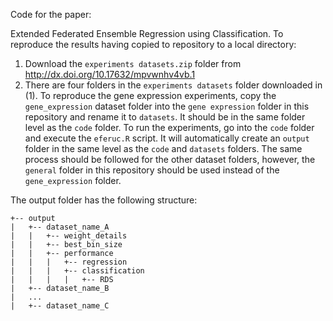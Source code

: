 Code for the paper:

Extended Federated Ensemble Regression using Classification.
To reproduce the results having copied to repository to a local directory:
1. Download the `experiments datasets.zip` folder from http://dx.doi.org/10.17632/mpvwnhv4vb.1
2. There are four folders in the `experiments datasets` folder downloaded in (1). To reproduce the gene expression experiments, copy the `gene_expression` dataset folder into the `gene expression` folder in this repository and rename it to `datasets`. It should be in the same folder level as the `code` folder. To run the experiments, go into the `code` folder and execute the `eferuc.R` script. It will automatically create an `output` folder in the same level as the `code` and `datasets` folders.
The same process should be followed for the other dataset folders, however, the `general` folder in this repository should be used instead of the `gene_expression` folder. 

The output folder has the following structure:

```
+-- output
|   +-- dataset_name_A
|   |   +-- weight_details
|   |   +-- best_bin_size
|   |   +-- performance
|   |   |   +-- regression
|   |   |   +-- classification
|   |   |   |   +-- RDS
|   +-- dataset_name_B
|   ...
|   +-- dataset_name_C
```